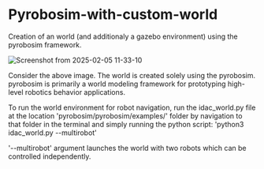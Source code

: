 # Pyrobosim-with-custom-world
Creation of an world (and additionaly a gazebo environment) using the pyrobosim framework.

![Screenshot from 2025-02-05 11-33-10](https://github.com/user-attachments/assets/5ec81690-0c4c-4fcf-8ae8-8b95faee0177)

Consider the above image. The world is created solely using the pyrobosim. pyrobosim is primarily a world modeling framework for prototyping high-level robotics behavior applications.

To run the world environment for robot navigation, run the idac_world.py file at the location 'pyrobosim/pyrobosim/examples/' folder by navigation to that folder in the terminal and simply running the python script: 'python3 idac_world.py --multirobot'

'--multirobot' argument launches the world with two robots which can be controlled independently.
